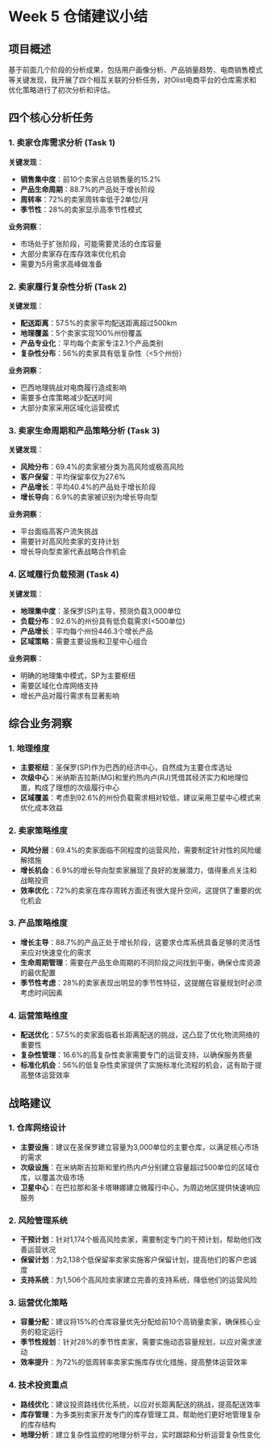 # Week 5 仓储建议小结

## 项目概述

基于前面几个阶段的分析成果，包括用户画像分析、产品销量趋势、电商销售模式等关键发现，我开展了四个相互关联的分析任务，对Olist电商平台的仓库需求和优化策略进行了初次分析和评估。

## 四个核心分析任务

### 1. 卖家仓库需求分析 (Task 1)
**关键发现**：
- **销售集中度**：前10个卖家占总销售量的15.2%
- **产品生命周期**：88.7%的产品处于增长阶段
- **周转率**：72%的卖家周转率低于2单位/月
- **季节性**：28%的卖家显示高季节性模式

**业务洞察**：
- 市场处于扩张阶段，可能需要灵活的仓库容量
- 大部分卖家存在库存效率优化机会
- 需要为5月需求高峰做准备

### 2. 卖家履行复杂性分析 (Task 2)
**关键发现**：
- **配送距离**：57.5%的卖家平均配送距离超过500km
- **地理覆盖**：5个卖家实现100%州份覆盖
- **产品专业化**：平均每个卖家专注2.1个产品类别
- **复杂性分布**：56%的卖家具有低复杂性（<5个州份）

**业务洞察**：
- 巴西地理挑战对电商履行造成影响
- 需要多仓库策略减少配送时间
- 大部分卖家采用区域化运营模式

### 3. 卖家生命周期和产品策略分析 (Task 3)
**关键发现**：
- **风险分布**：69.4%的卖家被分类为高风险或极高风险
- **客户保留**：平均保留率仅为27.6%
- **产品增长**：平均40.4%的产品处于增长阶段
- **增长导向**：6.9%的卖家被识别为增长导向型

**业务洞察**：
- 平台面临高客户流失挑战
- 需要针对高风险卖家的支持计划
- 增长导向型卖家代表战略合作机会

### 4. 区域履行负载预测 (Task 4)
**关键发现**：
- **地理集中度**：圣保罗(SP)主导，预测负载3,000单位
- **负载分布**：92.6%的州份具有低负载需求(<500单位)
- **产品增长**：平均每个州份446.3个增长产品
- **区域策略**：需要主要设施和卫星中心组合

**业务洞察**：
- 明确的地理集中模式，SP为主要枢纽
- 需要区域化仓库网络支持
- 增长产品对履行需求有显著影响

## 综合业务洞察
### 1. 地理维度
- **主要枢纽**：圣保罗(SP)作为巴西的经济中心，自然成为主要仓库选址
- **次级中心**：米纳斯吉拉斯(MG)和里约热内卢(RJ)凭借其经济实力和地理位置，构成了理想的次级履行中心
- **区域覆盖**：考虑到92.6%的州份负载需求相对较低，建议采用卫星中心模式来优化成本效益

### 2. 卖家策略维度
- **风险分层**：69.4%的卖家面临不同程度的运营风险，需要制定针对性的风险缓解措施
- **增长机会**：6.9%的增长导向型卖家展现了良好的发展潜力，值得重点关注和战略投资
- **效率优化**：72%的卖家在库存周转方面还有很大提升空间，这提供了重要的优化机会

### 3. 产品策略维度
- **增长主导**：88.7%的产品正处于增长阶段，这要求仓库系统具备足够的灵活性来应对快速变化的需求
- **生命周期管理**：需要在产品生命周期的不同阶段之间找到平衡，确保仓库资源的最优配置
- **季节性考虑**：28%的卖家表现出明显的季节性特征，这提醒在容量规划时必须考虑时间因素

### 4. 运营策略维度
- **配送优化**：57.5%的卖家面临着长距离配送的挑战，这凸显了优化物流网络的重要性
- **复杂性管理**：16.6%的高复杂性卖家需要专门的运营支持，以确保服务质量
- **标准化机会**：56%的低复杂性卖家提供了实施标准化流程的机会，这有助于提高整体运营效率

## 战略建议
### 1. 仓库网络设计
- **主要设施**：建议在圣保罗建立容量为3,000单位的主要仓库，以满足核心市场的需求
- **次级设施**：在米纳斯吉拉斯和里约热内卢分别建立容量超过500单位的区域仓库，以覆盖次级市场
- **卫星中心**：在巴拉那和圣卡塔琳娜建立微履行中心，为周边地区提供快速响应服务

### 2. 风险管理系统
- **干预计划**：针对1,174个极高风险卖家，需要制定专门的干预计划，帮助他们改善运营状况
- **保留计划**：为2,138个低保留率卖家实施客户保留计划，提高他们的客户忠诚度
- **支持系统**：为1,506个高风险卖家建立完善的支持系统，降低他们的运营风险

### 3. 运营优化策略
- **容量分配**：建议将15%的仓库容量优先分配给前10个高销量卖家，确保核心业务的稳定运行
- **季节性规划**：针对28%的季节性卖家，需要实施动态容量规划，以应对需求波动
- **效率提升**：为72%的低周转率卖家实施库存优化措施，提高整体运营效率

### 4. 技术投资重点
- **路线优化**：建议投资路线优化系统，以应对长距离配送的挑战，提高配送效率
- **库存管理**：为多类别卖家开发专门的库存管理工具，帮助他们更好地管理复杂的库存结构
- **地理分析**：建立复杂性监控的地理分析平台，实时跟踪和分析运营复杂性变化

